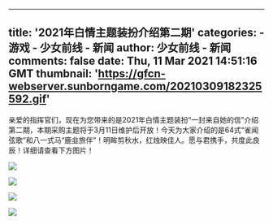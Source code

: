 
---
title: '2021年白情主题装扮介绍第二期'
categories: 
    - 游戏
    - 少女前线 - 新闻
author: 少女前线 - 新闻
comments: false
date: Thu, 11 Mar 2021 14:51:16 GMT
thumbnail: 'https://gfcn-webserver.sunborngame.com/20210309182325592.gif'
---

<div>   
<p>亲爱的指挥官们，现在为您带来的是2021年白情主题装扮“一封来自她的信”介绍第二期，本期采购主题将于3月11日维护后开放！今天为大家介绍的是64式“雀闻弦歌”和八一式马“鹿韭旅伴”！明眸剪秋水，红烛映佳人。愿与君携手，共度此良辰！详细请查看下方图片！</p><p><img src="https://gfcn-webserver.sunborngame.com/20210309182325592.gif" referrerpolicy="no-referrer"><br></p><p><img src="https://gfcn-webserver.sunborngame.com/20210309182332849.jpeg" referrerpolicy="no-referrer"><br></p><p><img src="https://gfcn-webserver.sunborngame.com/20210309182338289.gif" referrerpolicy="no-referrer"><br></p><p><img src="https://gfcn-webserver.sunborngame.com/2021030918234266.jpeg" referrerpolicy="no-referrer"></p>  
</div>
            